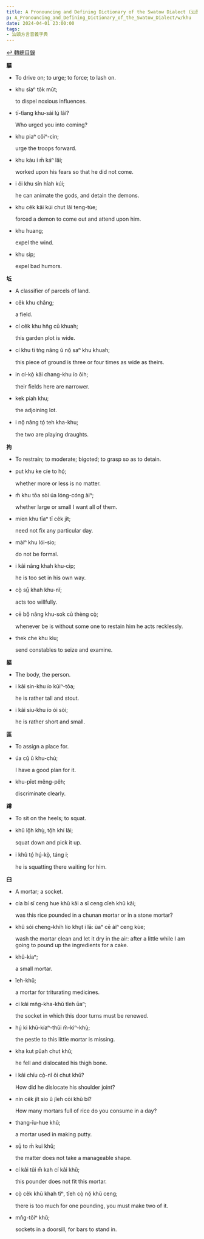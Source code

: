 ```yaml
---
title: A Pronouncing and Defining Dictionary of the Swatow Dialect (汕頭方言音義字典) / khu
p: A_Pronouncing_and_Defining_Dictionary_of_the_Swatow_Dialect/w/khu
date: 2024-04-01 23:00:00
tags: 
- 汕頭方言音義字典
---
```


[↩️ 轉總目錄](/A_Pronouncing_and_Defining_Dictionary_of_the_Swatow_Dialect)


**驅**
- To drive on; to urge; to force; to lash on.

- khu sîaⁿ tôk mût;

  to dispel noxious influences.

- tī-tîang khu-sái lṳ́ lâi?

  Who urged you into coming?

- khu piaⁿ côiⁿ-cìn;

  urge the troops forward.

- khu kàu i m̄ káⁿ lâi;

  worked upon his fears so that he did not come.

- i ŏi khu sîn hîah kúi;

  he can animate the gods, and detain the demons.

- khu cêk kâi kúi chut lâi teng-tùe;

  forced a demon to come out and attend upon him.

- khu huang;

  expel the wind.

- khu sip;

  expel bad humors.

**坵**
- A classifier of parcels of land.

- cêk khu châng;

  a field.

- cí cêk khu hn̂g cū khuah;

  this garden plot is wide.

- cí khu tī tǹg nâng ŭ nŏ̤ saⁿ khu khuah;

  this piece of ground is three or four times as wide as theirs.

- in cí-kò̤ kâi chang-khu ío ôih;

  their fields here are narrower.

- kek piah khu;

  the adjoining lot.

- i nŏ̤ nâng tó̤ teh kha-khu;

  the two are playing draughts.

**拘**
- To restrain; to moderate; bigoted; to grasp so as to detain.

- put khu ke cíe to hó̤;

  whether more or less is no matter.

- m̄ khu tōa sòi úa lóng-cóng àiⁿ;

  whether large or small I want all of them.

- míen khu tīaⁿ tī cêk jît;

  need not fix any particular day.

- màiⁿ khu lói-sìo;

  do not be formal.

- i kâi nâng khah khu-cip;

  he is too set in his own way.

- cò̤ sṳ̄ khah khu-nĭ;

  acts too willfully.

- cē bô̤ nâng khu-sok cū thèng cò̤;

  whenever be is without some one to restain him he acts recklessly.

- thek che khu kìu;

  send constables to seize and examine.

**軀**
- The body, the person.

- i kâi sin-khu ío kûiⁿ-tōa;

  he is rather tall and stout.

- i kâi siu-khu ío ói sòi;

  he is rather short and small.

**區**
- To assign a place for.

- úa cṳ̆ ŭ khu-chú;

  I have a good plan for it.

- khu-pîet mêng-pêh;

  discriminate clearly.

**蹲**
- To sit on the heels; to squat.

- khû lô̤h khṳ̀, tô̤h khí lâi;

  squat down and pick it up.

- i khû tó̤ hṳ́-kò̤, táng i;

  he is squatting there waiting for him.

**臼**
- A mortar; a socket.

- cía bí sĭ ceng hue khŭ kâi a sĭ ceng cîeh khŭ kâi;

  was this rice pounded in a chunan mortar or in a stone mortar?

- khŭ sói cheng-khih lío khṳt i lā: ùaⁿ cē àiⁿ ceng kùe;

  wash the mortar clean and let it dry in the air: after a little while I am going to pound up the ingredients for a cake.

- khŭ-kíaⁿ;

  a small mortar.

- îeh-khŭ;

  a mortar for triturating medicines.

- ci kâi mn̂g-kha-khŭ tîeh ūaⁿ;

  the socket in which this door turns must be renewed.

- hṳ́ ki khŭ-kíaⁿ-thûi m̄-kìⁿ-khṳ̀;

  the pestle to this little mortar is missing.

- kha kut pûah chut khŭ;

  he fell and dislocated his thigh bone.

- i kâi chíu cò̤-nî ŏi chut khŭ?

  How did he dislocate his shoulder joint?

- nín cêk jît sio ŭ jîeh cōi khŭ bí?

  How many mortars full of rice do you consume in a day?

- thang-îu-hue khŭ;

  a mortar used in making putty.

- sṳ̄ to m̄ kui khŭ;

  the matter does not take a manageable shape.

- cí kâi tûi m̄ kah cí kâi khŭ;

  this pounder does not fit this mortar.

- cò̤ cêk khŭ khah tĭⁿ, tîeh cò̤ nŏ̤ khŭ ceng;

  there is too much for one pounding, you must make two of it.

- mn̂g-tŏiⁿ khŭ;

  sockets in a doorsill, for bars to stand in.